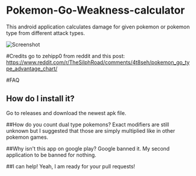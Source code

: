 # Pokemon-Go-Weakness-calculator
This android application calculates damage for given pokemon or pokemon type from different attack types.

![Screenshot](https://github.com/jehy/Pokemon-Go-Weakness-calculator/blob/master/screenshot.png?raw=true)

#Credits
go to zehipp0 from reddit and this post: https://www.reddit.com/r/TheSilphRoad/comments/4t8seh/pokemon_go_type_advantage_chart/

#FAQ

## How do I install it?
Go to releases and download the newest apk file.

##How do you count dual type pokemons?
Exact modifiers are still unknown but I suggested that those are simply multiplied like in other pokemon games.

##Why isn't this app on google play?
Google banned it. My second application to be banned for nothing.

##I can help!
Yeah, I am ready for your pull requests!
